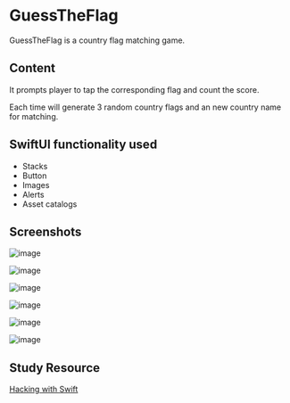 # GuessTheFlag

GuessTheFlag is a country flag matching game.

## Content
It prompts player to tap the corresponding flag and count the score.

Each time will generate 3 random country flags and an new country name for matching.


## SwiftUI functionality used

* Stacks
* Button
* Images
* Alerts
* Asset catalogs



## Screenshots
![image](https://github.com/ngaikkeung/SwiftUI-GuessTheFlag/blob/main/Screenshot/main.png?raw=true)

![image](https://github.com/ngaikkeung/SwiftUI-GuessTheFlag/blob/main/Screenshot/correct_answer.png?raw=true)

![image](https://github.com/ngaikkeung/SwiftUI-GuessTheFlag/blob/main/Screenshot/wrong_answer.png?raw=true)

![image](https://github.com/ngaikkeung/SwiftUI-GuessTheFlag/blob/main/Screenshot/current_score.png?raw=true)

![image](https://github.com/ngaikkeung/SwiftUI-GuessTheFlag/blob/main/Screenshot/highest_score.png?raw=true)

![image](https://github.com/ngaikkeung/SwiftUI-GuessTheFlag/blob/main/Screenshot/game_over.png?raw=true)

## Study Resource
[Hacking with Swift](https://www.hackingwithswift.com)